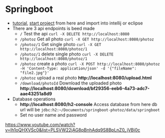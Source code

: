 # Springboot
 - [tutorial](https://www.youtube.com/watch?v=QuvS_VLbGko), [start project](https://start.spring.io/) from here and import into intellij or eclipse
 - There are 3 api endpoints is beed made
    - `/` Test the api `curl -X DELETE http://localhost:8080`
    - `/photoz` Get all photo `curl -X GET http://localhost:8080/photoz`
    - `/photoz/1` Get single photo `curl -X GET http://localhost:8080/photoz/1`
    - `/photoz/1` delete single photo `curl -X DELETE http://localhost:8080/photoz/1`
    - `/photoz` create a photo `curl -X POST http://localhost:8080/photoz -H 'Content-Type: application/json' -d '{"fileName": "file2.jpg"}'`
    - `/photoz` upload a real photo __http://localhost:8080/upload.html__
    - `/download/photoId` Download the uploaded photo __http://localhost:8080/download/bf29356-eeb6-4a73-adc7-aae43251a8d9__
 - Database operations
    - __http://localhost:8080/h2-console__ Access database from here db url will be `jdbc:h2:~/Documents/springboot-photoz/data/springboot` 
    - Set no user name and password


https://www.youtube.com/watch?v=lh1oQHXVSc0&list=PLSVW22jAG8pBnhAdq9S8BpLnZ0_jVBj0c
   